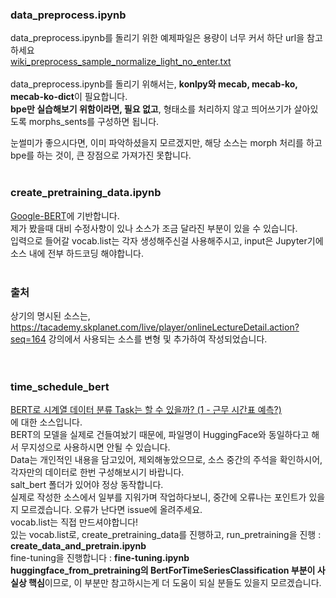 ### data_preprocess.ipynb


data_preprocess.ipynb를 돌리기 위한 예제파일은 용량이 너무 커서 하단 url을 참고하세요 <br />
[wiki_preprocess_sample_normalize_light_no_enter.txt](https://www.dropbox.com/s/fk1gap9pddbkmdd/wiki_preprocess_sample_normalize_light_no_enter.txt?dl=0) <br />
<br />
data_preprocess.ipynb를 돌리기 위해서는, **konlpy와 mecab, mecab-ko, mecab-ko-dict**이 필요합니다.<br />
**bpe만 실습해보기 위함이라면, 필요 없고**, 형태소를 처리하지 않고 띄어쓰기가 살아있도록 morphs_sents를 구성하면 됩니다.<br />

눈썰미가 좋으시다면, 이미 파악하셨을지 모르겠지만, 해당 소스는 morph 처리를 하고 bpe를 하는 것이, 큰 장점으로 가져가진 못합니다. <br />
<br/>
### create_pretraining_data.ipynb
[Google-BERT](https://github.com/google-research/bert/blob/master/create_pretraining_data.py)에 기반합니다.<br />
제가 봤을때 대비 수정사항이 있나 소스가 조금 달라진 부분이 있을 수 있습니다.<br />
입력으로 들어갈 vocab.list는 각자 생성해주신걸 사용해주시고, input은 Jupyter기에 소스 내에 전부 하드코딩 해야합니다. <br />
<br />
### 출처 <br />
상기의 명시된 소스는, https://tacademy.skplanet.com/live/player/onlineLectureDetail.action?seq=164 강의에서 사용되는 소스를 변형 및 추가하여 작성되었습니다.
<br />
<br />
<br />
### time_schedule_bert <br />
[BERT로 시계열 데이터 분류 Task는 할 수 있을까? (1 - 근무 시간표 예측?)](https://shyu0522.tistory.com/87) <br />
에 대한 소스입니다. <br />
BERT의 모델을 실제로 건들여놨기 때문에, 파일명이 HuggingFace와 동일하다고 해서 무지성으로 사용하시면 안될 수 있습니다. <br />
Data는 개인적인 내용을 담고있어, 제외해놓았으므로, 소스 중간의 주석을 확인하시어, 각자만의 데이터로 한번 구성해보시기 바랍니다. <br />
salt_bert 폴더가 있어야 정상 동작합니다. <br />
실제로 작성한 소스에서 일부를 지워가며 작업하다보니, 중간에 오류나는 포인트가 있을 지 모르겠습니다. 오류가 난다면 issue에 올려주세요. <br />
vocab.list는 직접 만드셔야합니다! <br />
있는 vocab.list로, create_pretraining_data를 진행하고, run_pretraining을 진행 : **create_data_and_pretrain.ipynb** <br />
fine-tuning을 진행합니다 : **fine-tuning.ipynb** <br />
**huggingface_from_pretraining의 BertForTimeSeriesClassification 부분이 사실상 핵심**이므로, 이 부분만 참고하시는게 더 도움이 되실 분들도 있을지 모르겠습니다. <br />
